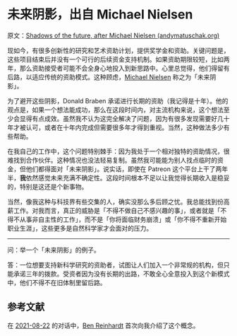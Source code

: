 # 未来阴影，出自 Michael Nielsen

原文：[Shadows of the future, after Michael Nielsen (andymatuschak.org)](https://notes.andymatuschak.org/z6yQo2XrLw1uNq8weAsVKEE)

现如今，有很多创新性的研究和艺术资助计划，提供奖学金和资助。关键问题是，这些项目结束后并没有一个可行的后续资金支持机制。如果资助期限较短，比如两年，那么资助接受者可能不会全身心地投入到新思路中。心里总觉得，他们得留有后路，以适应传统的资助模式。这种顾虑，[Michael Nielsen](https://notes.andymatuschak.org/z4JuirVwUcoGL4wZ8dM6Los) 称之为「未来阴影」。

为了避开这些阴影，Donald Braben 承诺进行长期的资助（我记得是十年）。他的观点是，如果一个想法能成功，那么在这段时间内，对主流机构来说，这个想法至少会显得有点成效。虽然我不认为这完全解决了问题，因为有很多发现需要好几十年才被认可，或者在十年内完成但需要很多年才得到重视。当然，这种做法多少有些帮助。

在我自己的工作中，这个问题特别棘手：因为我处于一个相对独特的资助情况，很难找到合作伙伴。这种情况也没法轻易复制。虽然我可能能为别人找点临时的资金，但他们都得面对「未来阴影」。说实话，即使在 Patreon 这个平台上干了两年半，**我**依然感觉未来充满不确定性。这段时间根本不足以让我觉得长期收入是稳妥的，特别是这还是个新事物。

当然，像我这种与科技界有些交集的人，确实没那么多后顾之忧。我总能找到份高薪工作。对我而言，真正的威胁是「不得不做自己不感兴趣的事」，或者就是「不得不从事非自主性的工作」，而不是「你将面临财务崩溃」或「你不得不重新开始职业生涯」，这些更多是自然科学家才会面对的压力。

------

问：举一个「未来阴影」的例子。

答：一位想要支持新科学研究的资助者，试图让人们加入一个非常规的机构，但只能承诺三年的拨款。受资者因为没有长期的出路，不敢全心全意投入到这个新模式中，他们不得不在旧体制里留后路。

## 参考文献

在 [2021-08-22](https://notes.andymatuschak.org/z94Q2sJaKnPaYRgDwcNnJ4X) 的对话中，[Ben Reinhardt](https://notes.andymatuschak.org/zD86kdW9cFKsumdbszfpAQA) 首次向我介绍了这个概念。